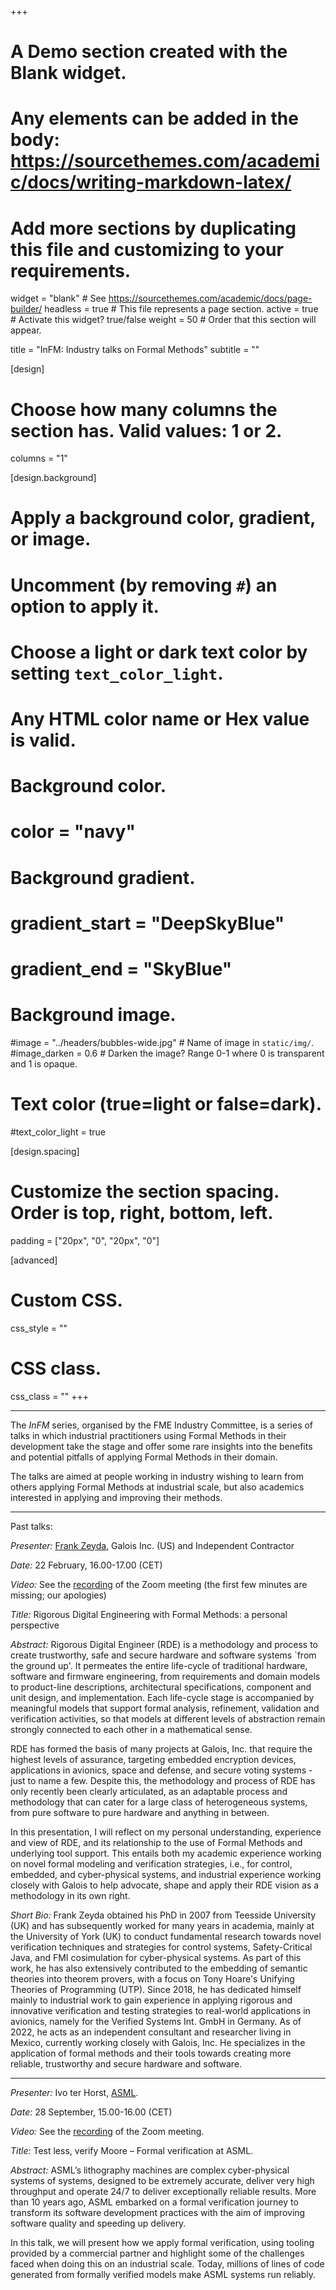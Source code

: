 +++
# A Demo section created with the Blank widget.
# Any elements can be added in the body: https://sourcethemes.com/academic/docs/writing-markdown-latex/
# Add more sections by duplicating this file and customizing to your requirements.

widget = "blank"  # See https://sourcethemes.com/academic/docs/page-builder/
headless = true  # This file represents a page section.
active = true  # Activate this widget? true/false
weight = 50  # Order that this section will appear.

title = "InFM: Industry talks on Formal Methods"
subtitle = ""

[design]
  # Choose how many columns the section has. Valid values: 1 or 2.
  columns = "1"

[design.background]
  # Apply a background color, gradient, or image.
  #   Uncomment (by removing `#`) an option to apply it.
  #   Choose a light or dark text color by setting `text_color_light`.
  #   Any HTML color name or Hex value is valid.

  # Background color.
  # color = "navy"
  
  # Background gradient.
  # gradient_start = "DeepSkyBlue"
  # gradient_end = "SkyBlue"
  
  # Background image.
  #image = "../headers/bubbles-wide.jpg"  # Name of image in `static/img/`.
  #image_darken = 0.6  # Darken the image? Range 0-1 where 0 is transparent and 1 is opaque.

  # Text color (true=light or false=dark).
  #text_color_light = true

[design.spacing]
  # Customize the section spacing. Order is top, right, bottom, left.
  padding = ["20px", "0", "20px", "0"]

[advanced]
 # Custom CSS. 
 css_style = ""
 
 # CSS class.
 css_class = ""
+++

---
The _InFM_ series, organised by the FME Industry Committee, is a series of talks in which industrial practitioners using Formal Methods in their development take the stage and offer some rare insights into the benefits and potential pitfalls of applying Formal Methods in their domain. 

The talks are aimed at people working in industry wishing to learn from others applying Formal Methods at industrial scale, but also academics interested in applying and improving their methods.

---
Past talks:

_Presenter:_ [Frank Zeyda](https://www.linkedin.com/in/frank-zeyda/), Galois Inc. (US) and Independent Contractor

_Date:_ 22 February, 16.00-17.00 (CET)

_Video:_ See the [recording](https://youtu.be/LIcmDCyRWc0) of the Zoom meeting (the first few minutes are missing; our apologies)

_Title:_ Rigorous Digital Engineering with Formal Methods: a personal perspective

_Abstract:_ Rigorous Digital Engineer (RDE) is a methodology and process to create trustworthy, safe and secure hardware and software systems `from the ground up'. It permeates the entire life-cycle of traditional hardware, software and firmware engineering, from requirements and domain models to product-line descriptions, architectural specifications, component and unit design, and implementation. Each life-cycle stage is accompanied by meaningful models that support formal analysis, refinement, validation and verification activities, so that models at different levels of abstraction remain strongly connected to each other in a mathematical sense.

RDE has formed the basis of many projects at Galois, Inc. that require the highest levels of assurance, targeting embedded encryption devices, applications in avionics, space and defense, and secure voting systems - just to name a few. Despite this, the methodology and process of RDE has only recently been clearly articulated, as an adaptable process and methodology that can cater for a large class of heterogeneous systems, from pure software to pure hardware and anything in between.

In this presentation, I will reflect on my personal understanding, experience and view of RDE, and its relationship to the use of Formal Methods and underlying tool support. This entails both my academic experience working on novel formal modeling and verification strategies, i.e., for control, embedded, and cyber-physical systems, and industrial experience working closely with Galois to help advocate, shape and apply their RDE vision as a methodology in its own right.

_Short Bio:_ Frank Zeyda obtained his PhD in 2007 from Teesside University (UK) and has subsequently worked for many years in academia, mainly at the University of York (UK) to conduct fundamental research towards novel verification techniques and strategies for control systems, Safety-Critical Java, and FMI cosimulation for cyber-physical systems. As part of this work, he has also extensively contributed to the embedding of semantic theories into theorem provers, with a focus on Tony Hoare's Unifying Theories of Programming (UTP). Since 2018, he has dedicated himself mainly to industrial work to gain experience in applying rigorous and innovative verification and testing strategies to real-world applications in avionics, namely for the Verified Systems Int. GmbH in Germany. As of 2022, he acts as an independent consultant and researcher living in Mexico, currently working closely with Galois, Inc. He specializes in the application of formal methods and their tools towards creating more reliable, trustworthy and secure hardware and software.

---

_Presenter:_ Ivo ter Horst, [ASML](https://asml.com).

_Date:_ 28 September, 15.00-16.00 (CET)

_Video:_ See the [recording](https://youtu.be/S_2cVLFY8Ik) of the Zoom meeting.

_Title:_ Test less, verify Moore – Formal verification at ASML.  

_Abstract:_ ASML’s lithography machines are complex cyber-physical systems of systems, designed to be extremely accurate, deliver very high throughput and operate 24/7 to deliver exceptionally reliable results. More than 10 years ago, ASML embarked on a formal verification journey to transform its software development practices with the aim of improving software quality and speeding up delivery.
 
In this talk, we will present how we apply formal verification, using tooling provided by a commercial partner and highlight some of the challenges faced when doing this on an industrial scale. Today, millions of lines of code generated from formally verified models make ASML systems run reliably.
